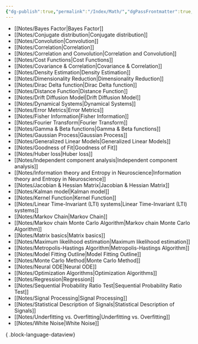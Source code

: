```yaml
---
{"dg-publish":true,"permalink":"/Index/Math/","dgPassFrontmatter":true,"noteIcon":""}
---
```


- [[Notes/Bayes Factor\|Bayes Factor]]
- [[Notes/Conjugate distribution\|Conjugate distribution]]
- [[Notes/Convolution\|Convolution]]
- [[Notes/Correlation\|Correlation]]
- [[Notes/Correlation and Convolution\|Correlation and Convolution]]
- [[Notes/Cost Functions\|Cost Functions]]
- [[Notes/Covariance & Correlation\|Covariance & Correlation]]
- [[Notes/Density Estimation\|Density Estimation]]
- [[Notes/Dimensionality Reduction\|Dimensionality Reduction]]
- [[Notes/Dirac Delta function\|Dirac Delta function]]
- [[Notes/Distance Function\|Distance Function]]
- [[Notes/Drift Diffusion Model\|Drift Diffusion Model]]
- [[Notes/Dynamical Systems\|Dynamical Systems]]
- [[Notes/Error Metrics\|Error Metrics]]
- [[Notes/Fisher Information\|Fisher Information]]
- [[Notes/Fourier Transform\|Fourier Transform]]
- [[Notes/Gamma & Beta functions\|Gamma & Beta functions]]
- [[Notes/Gaussian Process\|Gaussian Process]]
- [[Notes/Generalized Linear Models\|Generalized Linear Models]]
- [[Notes/Goodness of Fit\|Goodness of Fit]]
- [[Notes/Huber loss\|Huber loss]]
- [[Notes/Independent component analysis\|Independent component analysis]]
- [[Notes/Information theory and Entropy in Neuroscience\|Information theory and Entropy in Neuroscience]]
- [[Notes/Jacobian & Hessian Matrix\|Jacobian & Hessian Matrix]]
- [[Notes/Kalman model\|Kalman model]]
- [[Notes/Kernel Function\|Kernel Function]]
- [[Notes/Linear Time-Invariant (LTI) systems\|Linear Time-Invariant (LTI) systems]]
- [[Notes/Markov Chain\|Markov Chain]]
- [[Notes/Markov chain Monte Carlo Algorithm\|Markov chain Monte Carlo Algorithm]]
- [[Notes/Matrix basics\|Matrix basics]]
- [[Notes/Maximum likelihood estimation\|Maximum likelihood estimation]]
- [[Notes/Metropolis-Hastings Algorithm\|Metropolis-Hastings Algorithm]]
- [[Notes/Model Fitting Outline\|Model Fitting Outline]]
- [[Notes/Monte Carlo Method\|Monte Carlo Method]]
- [[Notes/Neural ODE\|Neural ODE]]
- [[Notes/Optimization Algorithms\|Optimization Algorithms]]
- [[Notes/Regression\|Regression]]
- [[Notes/Sequential Probability Ratio Test\|Sequential Probability Ratio Test]]
- [[Notes/Signal Processing\|Signal Processing]]
- [[Notes/Statistical Description of Signals\|Statistical Description of Signals]]
- [[Notes/Underfitting vs. Overfitting\|Underfitting vs. Overfitting]]
- [[Notes/White Noise\|White Noise]]

{ .block-language-dataview}